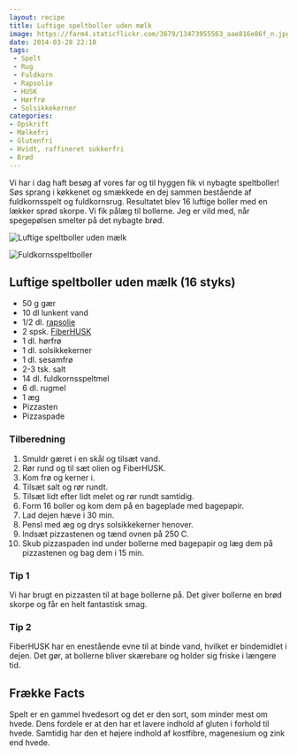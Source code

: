 ```yaml
---
layout: recipe
title: Luftige speltboller uden mælk
image: https://farm4.staticflickr.com/3679/13473955563_aae816e86f_n.jpg
date: 2014-03-28 22:10
tags:
 - Spelt
 - Rug
 - Fuldkorn
 - Rapsolie
 - HUSK
 - Hørfrø
 - Solsikkekerner
categories:
- Opskrift
- Mælkefri
- Glutenfri
- Hvidt, raffineret sukkerfri
- Brød
---
```


Vi har i dag haft besøg af vores far og til hyggen fik vi nybagte speltboller! Søs sprang i køkkenet og smækkede en dej sammen bestående af fuldkornsspelt og fuldkornsrug. Resultatet blev 16 luftige boller med en lækker sprød skorpe. Vi fik pålæg til bollerne. Jeg er vild med, når spegepølsen smelter på det nybagte brød.


![Luftige speltboller uden mælk](https://farm4.staticflickr.com/3679/13473955563_aae816e86f_z.jpg)

![Fuldkornsspeltboller](https://farm4.staticflickr.com/3726/13474247744_8bd654b4a0_o.png)

## Luftige speltboller uden mælk (16 styks)

- 50 g gær
- 10 dl lunkent vand
- 1/2 dl. [rapsolie](http://www.roedbakkegaard.dk/)
- 2 spsk. [FiberHUSK](http://husk.dk/)
- 1 dl. hørfrø
- 1 dl. solsikkekerner
- 1 dl. sesamfrø
- 2-3 tsk. salt
- 14 dl. fuldkornsspeltmel
- 6 dl. rugmel
- 1 æg
- Pizzasten
- Pizzaspade


### Tilberedning

1. Smuldr gæret i en skål og tilsæt vand.
2. Rør rund og til sæt olien og FiberHUSK.
3. Kom frø og kerner i.
4. Tilsæt salt og rør rundt.
5. Tilsæt lidt efter lidt melet og rør rundt samtidig.
6. Form 16 boller og kom dem på en bageplade med bagepapir.
6. Lad dejen hæve i 30 min.
7. Pensl med æg og drys solsikkekerner henover.
7. Indsæt pizzastenen og tænd ovnen på 250 C.
8. Skub pizzaspaden ind under bollerne med bagepapir og læg dem på pizzastenen og bag dem i 15 min.

### Tip 1

Vi har brugt en pizzasten til at bage bollerne på. Det giver bollerne en brød skorpe og får en helt fantastisk smag.

### Tip 2
FiberHUSK har en enestående evne til at binde vand, hvilket er bindemidlet i dejen. Det gør, at bollerne bliver skærebare og holder sig friske i længere tid.


## Frække Facts

Spelt er en gammel hvedesort og det er den sort, som minder mest om hvede. Dens fordele er at den har et lavere indhold af gluten i forhold til hvede. Samtidig har den et højere indhold af kostfibre, magenesium og zink end hvede. 
